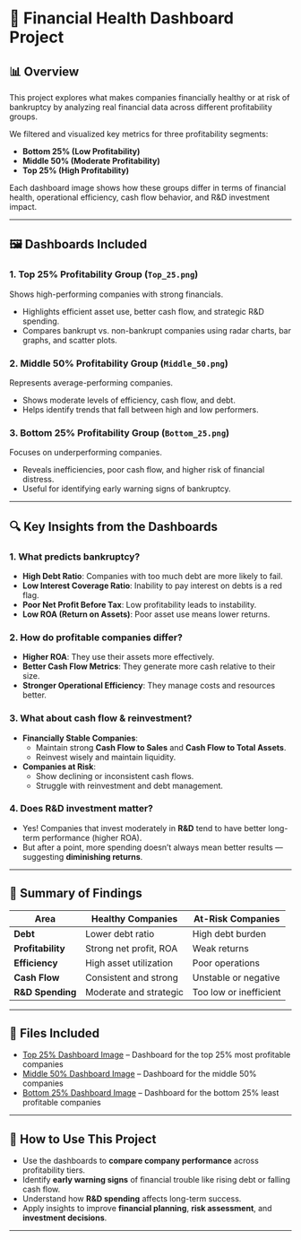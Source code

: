 # 💼 Financial Health Dashboard Project

## 📊 Overview

This project explores what makes companies financially healthy or at risk of bankruptcy by analyzing real financial data across different profitability groups.

We filtered and visualized key metrics for three profitability segments:
- **Bottom 25% (Low Profitability)**
- **Middle 50% (Moderate Profitability)**
- **Top 25% (High Profitability)**

Each dashboard image shows how these groups differ in terms of financial health, operational efficiency, cash flow behavior, and R&D investment impact.

---

## 🖼️ Dashboards Included

### **1. Top 25% Profitability Group (`Top_25.png`)**
Shows high-performing companies with strong financials.
- Highlights efficient asset use, better cash flow, and strategic R&D spending.
- Compares bankrupt vs. non-bankrupt companies using radar charts, bar graphs, and scatter plots.

### **2. Middle 50% Profitability Group (`Middle_50.png`)**
Represents average-performing companies.
- Shows moderate levels of efficiency, cash flow, and debt.
- Helps identify trends that fall between high and low performers.

### **3. Bottom 25% Profitability Group (`Bottom_25.png`)**
Focuses on underperforming companies.
- Reveals inefficiencies, poor cash flow, and higher risk of financial distress.
- Useful for identifying early warning signs of bankruptcy.

---

## 🔍 Key Insights from the Dashboards

### 1. What predicts bankruptcy?
- **High Debt Ratio**: Companies with too much debt are more likely to fail.
- **Low Interest Coverage Ratio**: Inability to pay interest on debts is a red flag.
- **Poor Net Profit Before Tax**: Low profitability leads to instability.
- **Low ROA (Return on Assets)**: Poor asset use means lower returns.

### 2. How do profitable companies differ?
- **Higher ROA**: They use their assets more effectively.
- **Better Cash Flow Metrics**: They generate more cash relative to their size.
- **Stronger Operational Efficiency**: They manage costs and resources better.

### 3. What about cash flow & reinvestment?
- **Financially Stable Companies**:
  - Maintain strong **Cash Flow to Sales** and **Cash Flow to Total Assets**.
  - Reinvest wisely and maintain liquidity.
- **Companies at Risk**:
  - Show declining or inconsistent cash flows.
  - Struggle with reinvestment and debt management.

### 4. Does R&D investment matter?
- Yes! Companies that invest moderately in **R&D** tend to have better long-term performance (higher ROA).
- But after a point, more spending doesn’t always mean better results — suggesting **diminishing returns**.

---

## 🧠 Summary of Findings

| Area | Healthy Companies | At-Risk Companies |
|------|-------------------|-------------------|
| **Debt** | Lower debt ratio | High debt burden |
| **Profitability** | Strong net profit, ROA | Weak returns |
| **Efficiency** | High asset utilization | Poor operations |
| **Cash Flow** | Consistent and strong | Unstable or negative |
| **R&D Spending** | Moderate and strategic | Too low or inefficient |

---

## 📁 Files Included

-  [Top 25% Dashboard Image](images/Top_25.png) – Dashboard for the top 25% most profitable companies  
- [Middle 50% Dashboard Image](images/Middle_50.png) – Dashboard for the middle 50% companies  
- [Bottom 25% Dashboard Image](images/Bottom_25.png) – Dashboard for the bottom 25% least profitable companies  

---

## 🙌 How to Use This Project

- Use the dashboards to **compare company performance** across profitability tiers.
- Identify **early warning signs** of financial trouble like rising debt or falling cash flow.
- Understand how **R&D spending** affects long-term success.
- Apply insights to improve **financial planning**, **risk assessment**, and **investment decisions**.

---





